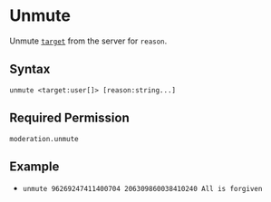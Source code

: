 # Unmute

Unmute [`target`](../../../reference/object-types.md#user) from the server for `reason`.

## Syntax

`unmute <target:user[]> [reason:string...]`

## Required Permission

`moderation.unmute`

## Example

- `unmute 96269247411400704 206309860038410240 All is forgiven`
